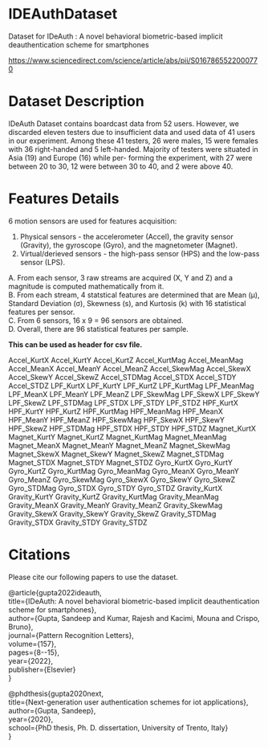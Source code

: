 # IDEAuthDataset
Dataset for IDeAuth : A novel behavioral biometric-based implicit deauthentication scheme for smartphones

https://www.sciencedirect.com/science/article/abs/pii/S0167865522000770

# Dataset Description
IDeAuth Dataset contains boardcast data from 52 users. However, we discarded eleven testers due to insufficient data and used data of 41 users in our experiment. Among these 41 testers, 26 were males, 15 were females with 36 right-handed and 5 left-handed. Majority of testers were situated in Asia (19) and Europe (16) while per- forming the experiment, with 27 were between 20 to 30, 12 were between 30 to 40, and 2 were above 40.

# Features Details
6 motion sensors are used for features acquisition:<br />
1. Physical sensors - the accelerometer (Accel), the gravity sensor (Gravity), the gyroscope (Gyro), and the magnetometer (Magnet).<br />
2. Virtual/derieved sensors - the high-pass sensor (HPS) and the low-pass sensor (LPS).<br />

A. From each sensor, 3 raw streams are acquired (X, Y and Z) and a magnitude is computed mathematically from it. <br />
B. From each stream, 4 statstical features are determined that are Mean (μ), Standard Deviation (σ), Skewness (s), and Kurtosis (k) with 16
statistical features per sensor.<br />
C. From 6 sensors, 16 x 9 = 96 sensors are obtained.<br />
D. Overall, there are 96 statistical features per sample.

**This can be used as header for csv file.**

Accel_KurtX	Accel_KurtY	Accel_KurtZ	Accel_KurtMag	Accel_MeanMag	Accel_MeanX	Accel_MeanY	Accel_MeanZ	Accel_SkewMag	Accel_SkewX	Accel_SkewY	Accel_SkewZ	Accel_STDMag	Accel_STDX	Accel_STDY	Accel_STDZ	LPF_KurtX	LPF_KurtY	LPF_KurtZ	LPF_KurtMag	LPF_MeanMag	LPF_MeanX	LPF_MeanY	LPF_MeanZ	LPF_SkewMag	LPF_SkewX	LPF_SkewY	LPF_SkewZ	LPF_STDMag	LPF_STDX	LPF_STDY	LPF_STDZ	HPF_KurtX	HPF_KurtY	HPF_KurtZ	HPF_KurtMag	HPF_MeanMag	HPF_MeanX	HPF_MeanY	HPF_MeanZ	HPF_SkewMag	HPF_SkewX	HPF_SkewY	HPF_SkewZ	HPF_STDMag	HPF_STDX	HPF_STDY	HPF_STDZ	Magnet_KurtX	Magnet_KurtY	Magnet_KurtZ	Magnet_KurtMag	Magnet_MeanMag	Magnet_MeanX	Magnet_MeanY	Magnet_MeanZ	Magnet_SkewMag	Magnet_SkewX	Magnet_SkewY	Magnet_SkewZ	Magnet_STDMag	Magnet_STDX	Magnet_STDY	Magnet_STDZ	Gyro_KurtX	Gyro_KurtY	Gyro_KurtZ	Gyro_KurtMag	Gyro_MeanMag	Gyro_MeanX	Gyro_MeanY	Gyro_MeanZ	Gyro_SkewMag	Gyro_SkewX	Gyro_SkewY	Gyro_SkewZ	Gyro_STDMag	Gyro_STDX	Gyro_STDY	Gyro_STDZ	Gravity_KurtX	Gravity_KurtY	Gravity_KurtZ	Gravity_KurtMag	Gravity_MeanMag	Gravity_MeanX	Gravity_MeanY	Gravity_MeanZ	Gravity_SkewMag	Gravity_SkewX	Gravity_SkewY	Gravity_SkewZ	Gravity_STDMag	Gravity_STDX	Gravity_STDY	Gravity_STDZ

# Citations
Please cite our following papers to use the dataset.

@article{gupta2022ideauth,<br />
  title={IDeAuth: A novel behavioral biometric-based implicit deauthentication scheme for smartphones},<br />
  author={Gupta, Sandeep and Kumar, Rajesh and Kacimi, Mouna and Crispo, Bruno},<br />
  journal={Pattern Recognition Letters},<br />
  volume={157},<br />
  pages={8--15},<br />
  year={2022},<br />
  publisher={Elsevier}<br />
}

@phdthesis{gupta2020next,<br />
  title={Next-generation user authentication schemes for iot applications},<br />
  author={Gupta, Sandeep},<br />
  year={2020},<br />
  school={PhD thesis, Ph. D. dissertation, University of Trento, Italy}<br />
}

